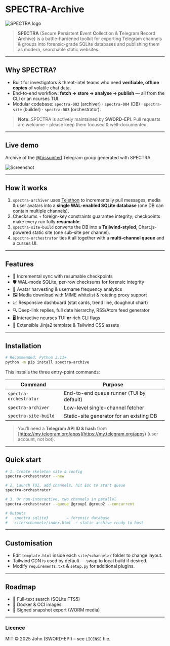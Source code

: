 # SPECTRA-Archive

![SPECTRA logo](https://user-images.githubusercontent.com/547147/111869334-eb48f100-89a4-11eb-9c0c-bc74cdee197a.png)

> **SPECTRA** (Secure **P**ersistent **E**vent **C**ollection & **T**elegram **R**ecord **A**rchive) is a battle-hardened toolkit for exporting Telegram channels & groups into forensic-grade SQLite databases and publishing them as modern, searchable static websites.

---

## Why SPECTRA?

* Built for investigators & threat-intel teams who need **verifiable, offline copies** of volatile chat data.
* End-to-end workflow: **fetch → store → analyse → publish** — all from the CLI or an ncurses TUI.
* Modular codebase: `spectra-002` (archiver) · `spectra-004` (DB) · `spectra-site` (builder) · `spectra-003` (orchestrator).

> **Note:** SPECTRA is actively maintained by **SWORD-EPI**. Pull requests are welcome – please keep them focused & well-documented.

---

## Live demo

Archive of the [@fossunited](https://tg.fossunited.org) Telegram group generated with SPECTRA.

![Screenshot](https://user-images.githubusercontent.com/547147/111869398-44188980-89a5-11eb-936f-01d98276ba6a.png)

---

## How it works

1. `spectra-archiver` uses [Telethon](https://github.com/LonamiWebs/Telethon) to incrementally pull messages, media & user avatars into a **single WAL-enabled SQLite database** (one DB can contain multiple channels).
2. Checksums + foreign-key constraints guarantee integrity; checkpoints make every run fully **resumable**.
3. `spectra-site-build` converts the DB into a **Tailwind-styled**, Chart.js-powered static site (one sub-site per channel).
4. `spectra-orchestrator` ties it all together with a **multi-channel queue** and a curses UI.

---

## Features

* 🔄 Incremental sync with resumable checkpoints
* 🛡 WAL-mode SQLite, per-row checksums for forensic integrity
* 👥 Avatar harvesting & username frequency analytics
* 🖼 Media download with MIME whitelist & rotating proxy support
* 📈 Responsive dashboard (stat cards, trend line, doughnut chart)
* 🔍 Deep-link replies, full date hierarchy, RSS/Atom feed generator
* 🖥 Interactive ncurses TUI **or** rich CLI flags
* 🧩 Extensible Jinja2 template & Tailwind CSS assets

---

## Installation

```bash
# Recommended: Python 3.11+
python -m pip install spectra-archive
```

This installs the three entry-point commands:

| Command                | Purpose                                  |
| ---------------------- | ---------------------------------------- |
| `spectra-orchestrator` | End-to-end queue runner (TUI by default) |
| `spectra-archiver`     | Low-level single-channel fetcher         |
| `spectra-site-build`   | Static-site generator for an existing DB |

> You’ll need a **Telegram API ID & hash** from [https://my.telegram.org/apps](https://my.telegram.org/apps) (user account, not bot).

---

## Quick start

```bash
# 1. Create skeleton site & config
spectra-orchestrator --new

# 2. Launch TUI, add channels, hit Esc to start queue
spectra-orchestrator

# 3. Or non-interactive, two channels in parallel
spectra-orchestrator --queue @group1 @group2 --concurrent

# Outputs
#   spectra.sqlite3        ← forensic database
#   site/<channel>/index.html  ← static archive ready to host
```

---

## Customisation

* Edit `template.html` inside each `site/<channel>/` folder to change layout.
* Tailwind CDN is used by default — swap to local build if desired.
* Modify `requirements.txt` & `setup.py` for additional plugins.

---

## Roadmap

* 🔎 Full-text search (SQLite FTS5)
* 🐳 Docker & OCI images
* 📜 Signed snapshot export (WORM media)

---

### Licence

MIT © 2025 John (SWORD-EPI) – see `LICENSE` file.
